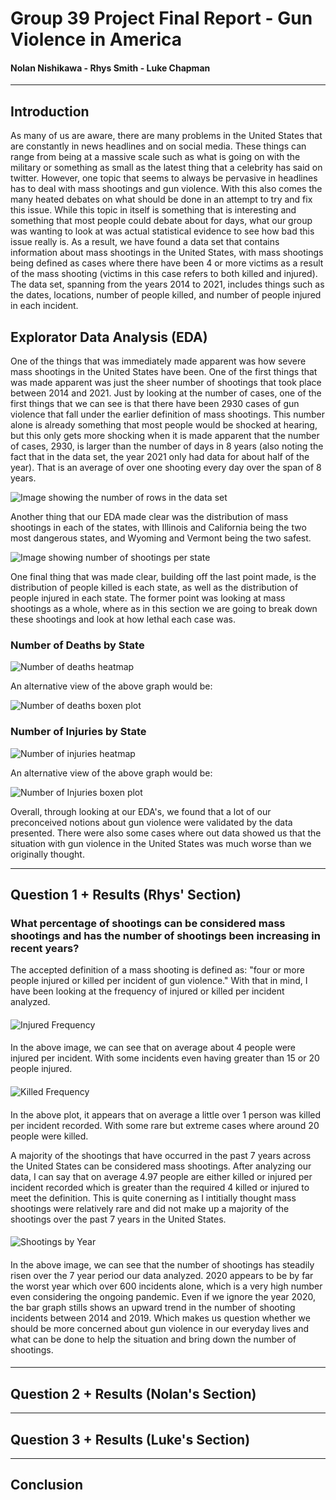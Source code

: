 # Group 39 Project Final Report - Gun Violence in America
#### Nolan Nishikawa - Rhys Smith - Luke Chapman

---
## Introduction
As many of us are aware, there are many problems in the United States that are constantly in news headlines and on social media. These things can range from being at a massive scale such as what is going on with the military or something as small as the latest thing that a celebrity has said on twitter. However, one topic that seems to always be pervasive in headlines has to deal with mass shootings and gun violence. With this also comes the many heated debates on what should be done in an attempt to try and fix this issue. While this topic in itself is something that is interesting and something that most people could debate about for days, what our group was wanting to look at was actual statistical evidence to see how bad this issue really is. As a result, we have found a data set that contains information about mass shootings in the United States, with mass shootings being defined as cases where there have been 4 or more victims as a result of the mass shooting (victims in this case refers to both killed and injured). The data set, spanning from the years 2014 to 2021, includes things such as the dates, locations, number of people killed, and number of people injured in each incident. 

## Explorator Data Analysis (EDA)
One of the things that was immediately made apparent was how severe mass shootings in the United States have been. One of the first things that was made apparent was just the sheer number of shootings that took place between 2014 and 2021. Just by looking at the number of cases, one of the first things that we can see is that there have been 2930 cases of gun violence that fall under the earlier definition of mass shootings. This number alone is already something that most people would be shocked at hearing, but this only gets more shocking when it is made apparent that the number of cases, 2930, is larger than the number of days in 8 years (also noting the fact that in the data set, the year 2021 only had data for about half of the year). That is an average of over one shooting every day over the span of 8 years. 

![Image showing the number of rows in the data set](images/NumberOfRows.png)

Another thing that our EDA made clear was the distribution of mass shootings in each of the states, with Illinois and California being the two most dangerous states, and Wyoming and Vermont being the two safest.

![Image showing number of shootings per state](images/NumberPerStateBar.png)

One final thing that was made clear, building off the last point made, is the distribution of people killed is each state, as well as the distribution of people injured in each state. The former point was looking at mass shootings as a whole, where as in this section we are going to break down these shootings and look at how lethal each case was.

### Number of Deaths by State

![Number of deaths heatmap](images/NumberOfDeathsHeatmap.png)

An alternative view of the above graph would be:

![Number of deaths boxen plot](images/NumberKilledBoxen.png)

### Number of Injuries by State

![Number of injuries heatmap](images/NumberOfInjuredHeatmap.png)

An alternative view of the above graph would be:

![Number of Injuries boxen plot](images/NumberInjuredBoxen.png)



Overall, through looking at our EDA's, we found that a lot of our preconceived notions about gun violence were validated by the data presented. There were also some cases where out data showed us that the situation with gun violence in the United States was much worse than we originally thought.

---

## Question 1 + Results (Rhys' Section)
### What percentage of shootings can be considered mass shootings and has the number of shootings been increasing in recent years?
The accepted definition of a mass shooting is defined as: "four or more people injured or killed per incident of gun violence." With that in mind, I have been looking at the frequency of injured or killed per incident analyzed. 
####
![Injured Frequency](images/injured_frequency_rhys.png)
####
In the above image, we can see that on average about 4 people were injured per incident. With some incidents even having greater than 15 or 20 people injured. 
####
![Killed Frequency](images/killed_frequency_rhys.png)
####
In the above plot, it appears that on average a little over 1 person was killed per incident recorded. With some rare but extreme cases where around 20 people were killed.

A majority of the shootings that have occurred in the past 7 years across the United States can be considered mass shootings. After analyzing our data, I can say that on average 4.97 people are either killed or injured per incident recorded which is greater than the required 4 killed or injured to meet the definition. This is quite conerning as I intitially thought mass shootings were relatively rare and did not make up a majority of the shootings over the past 7 years in the United States.
####
![Shootings by Year](images/per_year.png)
####

In the above image, we can see that the number of shootings has steadily risen over the 7 year period our data analyzed. 2020 appears to be by far the worst year which over 600 incidents alone, which is a very high number even considering the ongoing pandemic. Even if we ignore the year 2020, the bar graph stills shows an upward trend in the number of shooting incidents between 2014 and 2019. Which makes us question whether we should be more concerned about gun violence in our everyday lives and what can be done to help the situation and bring down the number of shootings.
####



---

## Question 2 + Results (Nolan's Section)

---

## Question 3 + Results (Luke's Section)

---

## Conclusion